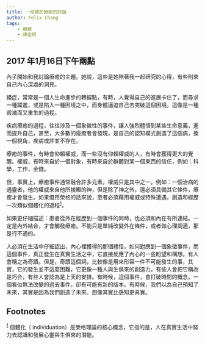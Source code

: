 ```yaml
---
title: 一段關於療癒的討論
author: Felix Chang
tags:
    - 療癒
    - 煉金術
---
```


## 2017 年1月16日下午兩點

內子開始和我討論療癒的主題。她說，這些是她陪著我一起研究的心得，有些則來自己內心深處的洞見。

絕症，常常是一個人生命進步的轉捩點，有時，人覺得自己的進展卡住了，而尋求一種躍進，或是陷入一種困境之中，而身體逼迫自己去突破這個困境。這像是一種毀滅而又重生的過程。

疾病療癒的過程，往往涉及一個象徵性的事件，讓人強烈體悟到某些生命意義，進而提升自己，甚至，大多數的痊癒者會發現，是自己的認知模式創造了這個病，換一個視角，疾病或許並不存在。

療癒的事件，有時會仰賴權威，而一些沒有仰賴權威的人，有時會獲得更大的覺醒。權威，有時來自於一個對象，有時來自於群體對某一個東西的信任，例如：科學，工作，金錢。

但，事實上，療癒事件通常融合許多元素，權威只是其中之一。例如：一個治病的通靈者，他的權威來自他所接觸的神，但是除了神之外，還必須具備其它條件，療癒才會發生。如果借用榮格的話來說，患者必須藉用權威或特殊遭遇，創造和經歷一次類似個體化的過程<sup><a id="fnr.1" class="footref" href="#fn.1">1</a></sup>。

如果更仔細描述：患者從外在經歷到一個事件的同時，也必須和內在有所連結。一定是內外結合，才會觸發療癒。不能只是單純改變外在條件，或者做心理調適，那是行不通的。

人必須在生活中仔細認出，內心裡獲得的那個體悟，如何對應到一個象徵事件，而這個事件，真正發生在真實生活之中，它直接反應了內心的一些盼望和構想。有人會稱之為奇蹟。但是，奇蹟這個詞，比較像是用來形容一件不可能發生的事，其實，它的發生並不這麼困難，它更像一種人與生俱來的創造力，有些人會把它稱為是巧合，有些人會認為是上天的安排。有時候，這個事件，會打破時間的概念。一個看似無法改變的過去事件，卻有可能有新的版本。有時候，我們以為自己預知了未來，其實是因為我們創造了未來。想像其實比感知更真實。

## Footnotes

<sup><a id="fn.1" href="#fnr.1">1</a></sup> 個體化（ individuation）是榮格理論的核心概念，它指的是，人在真實生活中努力去認識和發展心靈與生俱來的潛能。
